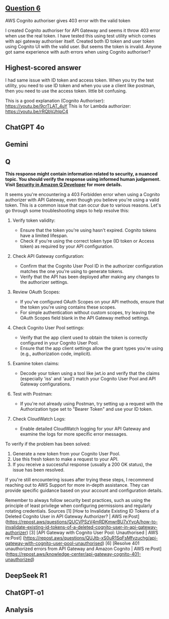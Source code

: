 ## [Question 6](https://stackoverflow.com/questions/78401244/aws-cognito-authoriser-gives-403-error-with-the-valid-token)

AWS Cognito authoriser gives 403 error with the valid token

I created Cognito authoriser for API Gateway and seems it throw 403 error when use the real token. I have tested this using test utility which comes with api gateway authoriser itself.
Created both ID token and user token using Cognito UI with the valid user. But seems the token is invalid. Anyone got same experience with auth errors when using Cognito authoriser?


## Highest-scored answer 

I had same issue with ID token and access token. When you try the test utility, you need to use ID token and when you use a client like postman, then you need to use the access token. little bit confusing.

This is a good explanation (Cognito Authoriser): https://youtu.be/9crTLAT_4uY This is for Lambda authorizer: https://youtu.be/rRQbVJhlpC4

## ChatGPT 4o




## Gemini




## Q

**This response might contain information related to security, a nuanced topic. You should verify the response using informed human judgement. Visit [Security in Amazon Q Developer](https://docs.aws.amazon.com/amazonq/latest/qdeveloper-ug/security.html) for more details.**

It seems you're encountering a 403 Forbidden error when using a Cognito authorizer with API Gateway, even though you believe you're using a valid token. This is a common issue that can occur due to various reasons. Let's go through some troubleshooting steps to help resolve this:

1. Verify token validity:
   - Ensure that the token you're using hasn't expired. Cognito tokens have a limited lifespan.
   - Check if you're using the correct token type (ID token or Access token) as required by your API configuration.

2. Check API Gateway configuration:
   - Confirm that the Cognito User Pool ID in the authorizer configuration matches the one you're using to generate tokens.
   - Verify that the API has been deployed after making any changes to the authorizer settings.

3. Review OAuth Scopes:
   - If you've configured OAuth Scopes on your API methods, ensure that the token you're using contains these scopes.
   - For simple authentication without custom scopes, try leaving the OAuth Scopes field blank in the API Gateway method settings.

4. Check Cognito User Pool settings:
   - Verify that the app client used to obtain the token is correctly configured in your Cognito User Pool.
   - Ensure that the app client settings allow the grant types you're using (e.g., authorization code, implicit).

5. Examine token claims:
   - Decode your token using a tool like jwt.io and verify that the claims (especially 'iss' and 'aud') match your Cognito User Pool and API Gateway configurations.

6. Test with Postman:
   - If you're not already using Postman, try setting up a request with the Authorization type set to "Bearer Token" and use your ID token.

7. Check CloudWatch Logs:
   - Enable detailed CloudWatch logging for your API Gateway and examine the logs for more specific error messages.

To verify if the problem has been solved:
1. Generate a new token from your Cognito User Pool.
2. Use this fresh token to make a request to your API.
3. If you receive a successful response (usually a 200 OK status), the issue has been resolved.

If you're still encountering issues after trying these steps, I recommend reaching out to AWS Support for more in-depth assistance. They can provide specific guidance based on your account and configuration details.

Remember to always follow security best practices, such as using the principle of least privilege when configuring permissions and regularly rotating credentials.
Sources
[1] [How to Invalidate Existing ID Tokens of a Deleted Cognito User in API Gateway Authorizer? | AWS re:Post] (https://repost.aws/questions/QUCVPSzV4mRDKmwrBU7xYvcA/how-to-invalidate-existing-id-tokens-of-a-deleted-cognito-user-in-api-gateway-authorizer)
[3] [API Gateway with Cognito User Pool: Unauthorised | AWS re:Post] (https://repost.aws/questions/QUJtb-xS0uR1SqFsMfvzuchg/api-gateway-with-cognito-user-pool-unauthorised)
[6] [Resolve 401 unauthorized errors from API Gateway and Amazon Cognito | AWS re:Post] (https://repost.aws/knowledge-center/api-gateway-cognito-401-unauthorized)


## DeepSeek R1



## ChatGPT-o1



## Analysis 


